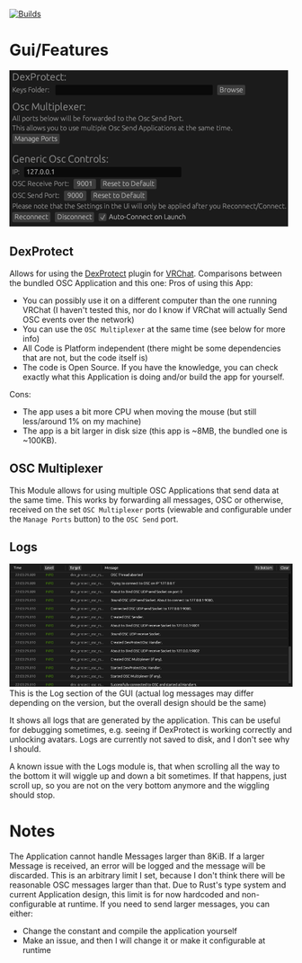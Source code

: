 [![Builds](https://github.com/C0D3-M4513R/DexProtectOscRS/actions/workflows/rust.yml/badge.svg?branch=main&event=push)](https://github.com/C0D3-M4513R/DexProtectOscRS/releases/latest)

# Gui/Features
![Image showing the Graphical User Interface](images/img.png)

## DexProtect

Allows for using the [DexProtect](https://gum.co/DexProtect) plugin for [VRChat](https://vrchat.com).
Comparisons between the bundled OSC Application and this one:
Pros of using this App:
- You can possibly use it on a different computer than the one running VRChat (I haven't tested this, nor do I know if VRChat will actually Send OSC events over the network)
- You can use the `OSC Multiplexer` at the same time (see below for more info)
- All Code is Platform independent (there might be some dependencies that are not, but the code itself is)
- The code is Open Source. If you have the knowledge, you can check exactly what this Application is doing and/or build the app for yourself.

Cons:
- The app uses a bit more CPU when moving the mouse (but still less/around 1% on my machine)
- The app is a bit larger in disk size (this app is ~8MB, the bundled one is ~100KB).


## OSC Multiplexer

This Module allows for using multiple OSC Applications that send data at the same time.
This works by forwarding all messages, OSC or otherwise, received on the set `OSC Multiplexer` ports (viewable and configurable under the `Manage Ports` button) to the `OSC Send` port.

## Logs
![Image showing the Logs section of the GUI](images/img_1.png)
This is the Log section of the GUI (actual log messages may differ depending on the version, but the overall design should be the same)

It shows all logs that are generated by the application.
This can be useful for debugging sometimes, e.g. seeing if DexProtect is working correctly and unlocking avatars.
Logs are currently not saved to disk, and I don't see why I should.

A known issue with the Logs module is, that when scrolling all the way to the bottom it will wiggle up and down a bit sometimes.
If that happens, just scroll up, so you are not on the very bottom anymore and the wiggling should stop.

# Notes
The Application cannot handle Messages larger than 8KiB.
If a larger Message is received, an error will be logged and the message will be discarded.
This is an arbitrary limit I set, because I don't think there will be reasonable OSC messages larger than that.
Due to Rust's type system and current Application design, this limit is for now hardcoded and non-configurable at runtime.
If you need to send larger messages, you can either:
- Change the constant and compile the application yourself
- Make an issue, and then I will change it or make it configurable at runtime

